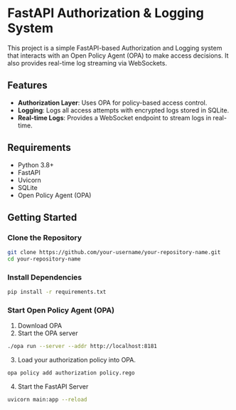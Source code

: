 # FastAPI Authorization & Logging System

This project is a simple FastAPI-based Authorization and Logging system that interacts with an Open Policy Agent (OPA) to make access decisions. It also provides real-time log streaming via WebSockets.

## Features

- **Authorization Layer**: Uses OPA for policy-based access control.
- **Logging**: Logs all access attempts with encrypted logs stored in SQLite.
- **Real-time Logs**: Provides a WebSocket endpoint to stream logs in real-time.

## Requirements

- Python 3.8+
- FastAPI
- Uvicorn
- SQLite
- Open Policy Agent (OPA)

## Getting Started

### Clone the Repository

```bash
git clone https://github.com/your-username/your-repository-name.git
cd your-repository-name
```

### Install Dependencies

```bash
pip install -r requirements.txt
```

### Start Open Policy Agent (OPA)

1. Download OPA
2. Start the OPA server

```bash
./opa run --server --addr http://localhost:8181

```

3. Load your authorization policy into OPA.

```bash
opa policy add authorization policy.rego

```

4. Start the FastAPI Server

```bash
uvicorn main:app --reload

```
